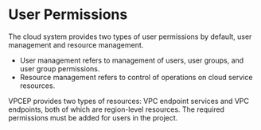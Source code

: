 # User Permissions<a name="vpcep_01_0010"></a>

The cloud system provides two types of user permissions by default, user management and resource management.

-   User management refers to management of users, user groups, and user group permissions.
-   Resource management refers to control of operations on cloud service resources.

VPCEP provides two types of resources: VPC endpoint services and VPC endpoints, both of which are region-level resources. The required permissions must be added for users in the project.

